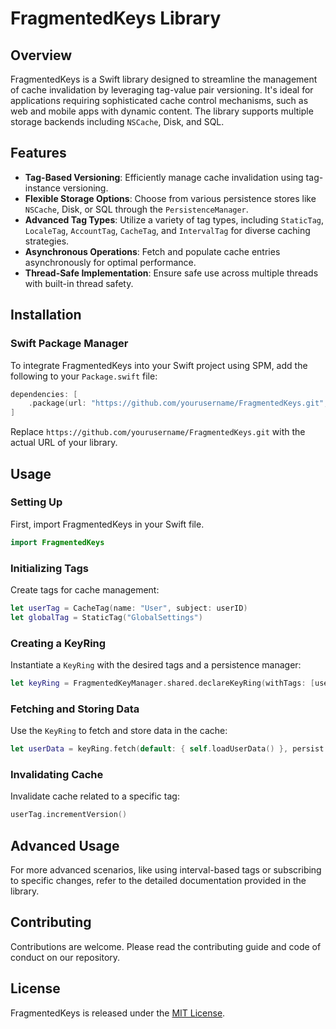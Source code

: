 # FragmentedKeys Library

## Overview

FragmentedKeys is a Swift library designed to streamline the management of cache invalidation by leveraging tag-value pair versioning. It's ideal for applications requiring sophisticated cache control mechanisms, such as web and mobile apps with dynamic content. The library supports multiple storage backends including `NSCache`, Disk, and SQL.

## Features

* **Tag-Based Versioning**: Efficiently manage cache invalidation using tag-instance versioning.
* **Flexible Storage Options**: Choose from various persistence stores like `NSCache`, Disk, or SQL through the `PersistenceManager`.
* **Advanced Tag Types**: Utilize a variety of tag types, including `StaticTag`, `LocaleTag`, `AccountTag`, `CacheTag`, and `IntervalTag` for diverse caching strategies.
* **Asynchronous Operations**: Fetch and populate cache entries asynchronously for optimal performance.
* **Thread-Safe Implementation**: Ensure safe use across multiple threads with built-in thread safety.

## Installation

### Swift Package Manager

To integrate FragmentedKeys into your Swift project using SPM, add the following to your `Package.swift` file:

```swift
dependencies: [
    .package(url: "https://github.com/yourusername/FragmentedKeys.git", .upToNextMajor(from: "1.0.0"))
]
```

Replace `https://github.com/yourusername/FragmentedKeys.git` with the actual URL of your library.

## Usage

### Setting Up

First, import FragmentedKeys in your Swift file.

```swift
import FragmentedKeys
```

### Initializing Tags

Create tags for cache management:

```swift
let userTag = CacheTag(name: "User", subject: userID)
let globalTag = StaticTag("GlobalSettings")
```

### Creating a KeyRing

Instantiate a `KeyRing` with the desired tags and a persistence manager:

```swift
let keyRing = FragmentedKeyManager.shared.declareKeyRing(withTags: [userTag, globalTag])
```

### Fetching and Storing Data

Use the `KeyRing` to fetch and store data in the cache:

```swift
let userData = keyRing.fetch(default: { self.loadUserData() }, persist: true)
```

### Invalidating Cache

Invalidate cache related to a specific tag:

```swift
userTag.incrementVersion()
```

## Advanced Usage

For more advanced scenarios, like using interval-based tags or subscribing to specific changes, refer to the detailed documentation provided in the library.

## Contributing

Contributions are welcome. Please read the contributing guide and code of conduct on our repository.

## License

FragmentedKeys is released under the [MIT License](https://opensource.org/licenses/MIT).
